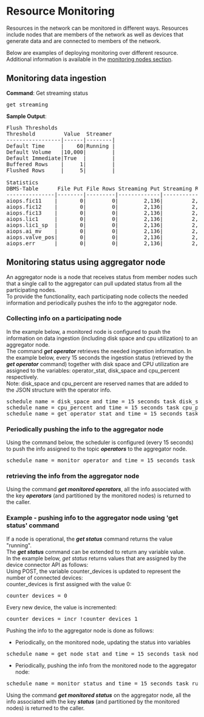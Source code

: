 
# Resource Monitoring

Resources in the network can be monitored in different ways. Resources include nodes that are members of the network as well as devices that generate data and are connected to members of the network.  

Below are examples of deploying monitoring over different resource.  
Additional information is available in the [monitoring nodes section](https://github.com/AnyLog-co/documentation/blob/master/monitoring%20nodes.md#monitoring-nodes).


## Monitoring data ingestion

**Command**: Get streaming status 
<pre>
get streaming
</pre>

**Sample Output**: 
<pre>
Flush Thresholds
Threshold         Value  Streamer
-----------------|------|--------|
Default Time     |    60|Running |
Default Volume   |10,000|        |
Default Immediate|True  |        |
Buffered Rows    |     1|        |
Flushed Rows     |     5|        |

Statistics
DBMS-Table      File Put File Rows Streaming Put Streaming Rows Immediate Last Process
---------------|--------|---------|-------------|--------------|---------|-------------------|
aiops.fic11    |       0|        0|        2,136|         2,136|    2,122|2021-06-24 23:27:06|
aiops.fic12    |       0|        0|        2,136|         2,136|    2,122|2021-06-24 23:27:06|
aiops.fic13    |       0|        0|        2,136|         2,136|    2,122|2021-06-24 23:27:07|
aiops.lic1     |       0|        0|        2,136|         2,136|    2,122|2021-06-24 23:27:07|
aiops.lic1_sp  |       0|        0|        2,136|         2,136|    2,122|2021-06-24 23:27:07|
aiops.ai_mv    |       0|        0|        2,136|         2,136|    2,122|2021-06-24 23:27:07|
aiops.valve_pos|       0|        0|        2,136|         2,136|    2,122|2021-06-24 23:27:07|
aiops.err      |       0|        0|        2,136|         2,136|    2,122|2021-06-24 23:27:07|
</pre>

## Monitoring status using aggregator node

An aggregator node is a node that receives status from member nodes such that a single call to the aggregator can pull updated status from all the participating nodes.  
To provide the functionality, each participating node collects the needed information and periodically pushes the info to the aggregator node.

### Collecting info on a participating node 
In the example below, a monitored node is configured to push the information on data ingestion (including disk space and cpu utilization) to an aggregator node.  
The command ***get operator*** retrieves the needed ingestion information. 
In the example below, every 15 seconds the ingestion status (retrieved by the ***get operator*** command) together with disk space and CPU utilization are assigned
    to the variables: operator_stat, disk_space and cpu_percent respectively.  
    Note: disk_space and cpu_percent are reserved names that are added to the JSON structure with the operator info.
    
<pre>
schedule name = disk_space and time = 15 seconds task disk_space = get disk percentage .
schedule name = cpu_percent and time = 15 seconds task cpu_percent = get node info cpu_percent
schedule name = get_operator_stat and time = 15 seconds task operator_stat = get operator stat format = json
</pre>


### Periodically pushing the info to the aggregator node
Using the command below, the scheduler is configured (every 15 seconds) to push the info assigned to the topic ***operators*** to the aggregator node.  
      
<pre>
schedule name = monitor_operator and time = 15 seconds task run client 23.239.12.151:2048 monitor operators where info = !operator_stat
</pre>
  
### retrieving the info from the aggregator node

Using the command ***get monitored operators***, all the info associated with the key ***operators*** (and partitioned by the monitored nodes) is returned to the caller.

### Example - pushing info to the aggregator node using 'get status' command

If a node is operational, the ***get status*** command returns the value "running".  
The ***get status*** command can be extended to return any variable value.  
In the example below, *get status* returns values that are assigned by the device connector API as follows:  
Using POST, the variable counter_devices is updated to represent the number of connected devices:  
counter_devices is first assigned with the value 0:
<pre>
counter_devices = 0
</pre>
Every new device, the value is incremented:
<pre>
counter_devices = incr !counter_devices 1
</pre>

Pushing the info to the aggregator node is done as follows:
* Periodically, on the monitored node, updating the status into variables 
<pre>
schedule name = get_node_stat and time = 15 seconds task node_stat = get status include counter_devices
</pre>
* Periodically, pushing the info from the monitored node to the aggregator node:
<pre>
schedule name = monitor_status and time = 15 seconds task run client 23.239.12.151:2048 monitor status where info = !node_stat
</pre>

Using the command ***get monitored status*** on the aggregator node, all the info associated with the key ***status*** 
(and partitioned by the monitored nodes) is returned to the caller.
